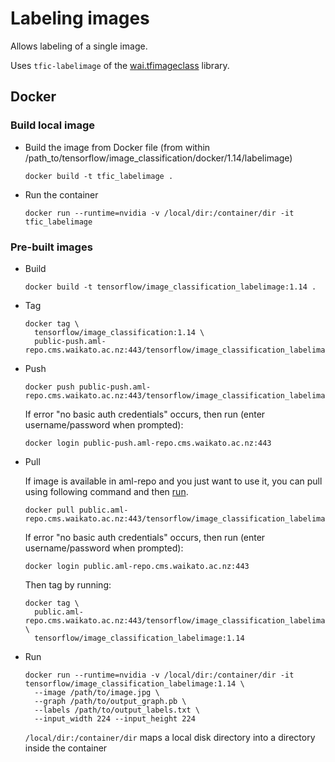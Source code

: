 # Labeling images

Allows labeling of a single image.

Uses `tfic-labelimage` of the [wai.tfimageclass](https://pypi.org/project/wai.tfimageclass/)
library.


## Docker

### Build local image

* Build the image from Docker file (from within /path_to/tensorflow/image_classification/docker/1.14/labelimage)

  ```commandline
  docker build -t tfic_labelimage .
  ```

* Run the container

  ```commandline
  docker run --runtime=nvidia -v /local/dir:/container/dir -it tfic_labelimage
  ```

### Pre-built images

* Build

  ```commandline
  docker build -t tensorflow/image_classification_labelimage:1.14 .
  ```
  
* Tag

  ```commandline
  docker tag \
    tensorflow/image_classification:1.14 \
    public-push.aml-repo.cms.waikato.ac.nz:443/tensorflow/image_classification_labelimage:1.14
  ```
  
* Push

  ```commandline
  docker push public-push.aml-repo.cms.waikato.ac.nz:443/tensorflow/image_classification_labelimage:1.14
  ```
  If error "no basic auth credentials" occurs, then run (enter username/password when prompted):
  
  ```commandline
  docker login public-push.aml-repo.cms.waikato.ac.nz:443
  ```
  
* Pull

  If image is available in aml-repo and you just want to use it, you can pull using following command and then [run](#run).

  ```commandline
  docker pull public.aml-repo.cms.waikato.ac.nz:443/tensorflow/image_classification_labelimage:1.14
  ```
  If error "no basic auth credentials" occurs, then run (enter username/password when prompted):
  
  ```commandline
  docker login public.aml-repo.cms.waikato.ac.nz:443
  ```
  Then tag by running:
  
  ```commandline
  docker tag \
    public.aml-repo.cms.waikato.ac.nz:443/tensorflow/image_classification_labelimage:1.14 \
    tensorflow/image_classification_labelimage:1.14
  ```

* <a name="run">Run</a>

  ```commandline
  docker run --runtime=nvidia -v /local/dir:/container/dir -it tensorflow/image_classification_labelimage:1.14 \
    --image /path/to/image.jpg \
    --graph /path/to/output_graph.pb \
    --labels /path/to/output_labels.txt \
    --input_width 224 --input_height 224
  ```
  `/local/dir:/container/dir` maps a local disk directory into a directory inside the container

